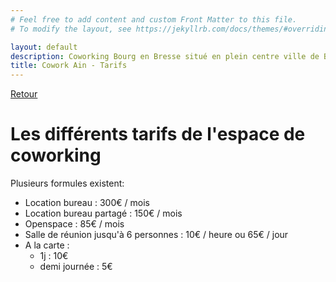```yaml
---
# Feel free to add content and custom Front Matter to this file.
# To modify the layout, see https://jekyllrb.com/docs/themes/#overriding-theme-defaults

layout: default
description: Coworking Bourg en Bresse situé en plein centre ville de Bourg. 
title: Cowork Ain - Tarifs
---
```


[Retour](/)

# Les différents tarifs de l'espace de coworking
Plusieurs formules existent:
- Location bureau : 300€ / mois
- Location bureau partagé : 150€ / mois
- Openspace : 85€ / mois
- Salle de réunion jusqu'à 6 personnes : 10€ / heure ou 65€ / jour
- A la carte :
    - 1j : 10€
    - demi journée : 5€
